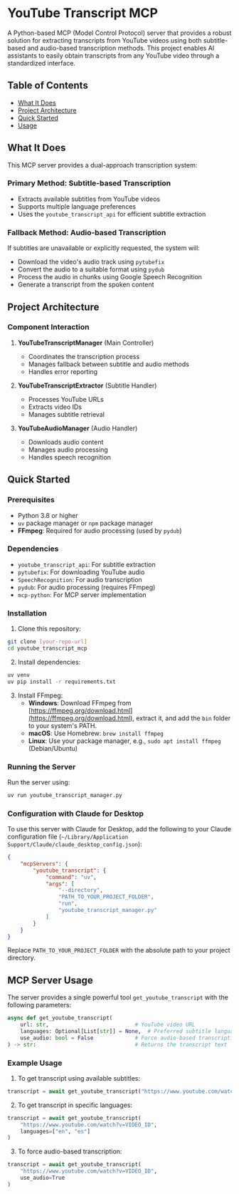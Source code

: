 # YouTube Transcript MCP

A Python-based MCP (Model Control Protocol) server that provides a robust solution for extracting transcripts from YouTube videos using both subtitle-based and audio-based transcription methods. This project enables AI assistants to easily obtain transcripts from any YouTube video through a standardized interface.

## Table of Contents
* [What It Does](#what-it-does)
* [Project Architecture](#project-architecture)
* [Quick Started](#quick-started)
* [Usage](#usage)

## What It Does

This MCP server provides a dual-approach transcription system:

### Primary Method: Subtitle-based Transcription
- Extracts available subtitles from YouTube videos
- Supports multiple language preferences
- Uses the `youtube_transcript_api` for efficient subtitle extraction

### Fallback Method: Audio-based Transcription
If subtitles are unavailable or explicitly requested, the system will:
- Download the video's audio track using `pytubefix`
- Convert the audio to a suitable format using `pydub`
- Process the audio in chunks using Google Speech Recognition
- Generate a transcript from the spoken content

## Project Architecture

### Component Interaction

1. **YouTubeTranscriptManager** (Main Controller)
   - Coordinates the transcription process
   - Manages fallback between subtitle and audio methods
   - Handles error reporting

2. **YouTubeTranscriptExtractor** (Subtitle Handler)
   - Processes YouTube URLs
   - Extracts video IDs
   - Manages subtitle retrieval

3. **YouTubeAudioManager** (Audio Handler)
   - Downloads audio content
   - Manages audio processing
   - Handles speech recognition

## Quick Started

### Prerequisites

- Python 3.8 or higher
- `uv` package manager or `npm` package manager
- **FFmpeg**: Required for audio processing (used by `pydub`)

### Dependencies
- `youtube_transcript_api`: For subtitle extraction
- `pytubefix`: For downloading YouTube audio
- `SpeechRecognition`: For audio transcription
- `pydub`: For audio processing (requires FFmpeg)
- `mcp-python`: For MCP server implementation

### Installation

1. Clone this repository:
```bash
git clone [your-repo-url]
cd youtube_transcript_mcp
```

2. Install dependencies:
```bash
uv venv
uv pip install -r requirements.txt
```

3. Install FFmpeg:
   - **Windows**: Download FFmpeg from [https://ffmpeg.org/download.html](https://ffmpeg.org/download.html), extract it, and add the `bin` folder to your system's PATH.
   - **macOS**: Use Homebrew: `brew install ffmpeg`
   - **Linux**: Use your package manager, e.g., `sudo apt install ffmpeg` (Debian/Ubuntu)

### Running the Server

Run the server using:
```bash
uv run youtube_transcript_manager.py
```

### Configuration with Claude for Desktop

To use this server with Claude for Desktop, add the following to your Claude configuration file (`~/Library/Application Support/Claude/claude_desktop_config.json`):

```json
{
    "mcpServers": {
        "youtube_transcript": {
            "command": "uv",
            "args": [
                "--directory",
                "PATH_TO_YOUR_PROJECT_FOLDER",
                "run",
                "youtube_transcript_manager.py"
            ]
        }
    }
}
```

Replace `PATH_TO_YOUR_PROJECT_FOLDER` with the absolute path to your project directory.

## MCP Server Usage

The server provides a single powerful tool `get_youtube_transcript` with the following parameters:

```python
async def get_youtube_transcript(
    url: str,                           # YouTube video URL
    languages: Optional[List[str]] = None,  # Preferred subtitle languages
    use_audio: bool = False             # Force audio-based transcription
) -> str:                               # Returns the transcript text
```

### Example Usage

1. To get transcript using available subtitles:
```python
transcript = await get_youtube_transcript("https://www.youtube.com/watch?v=VIDEO_ID")
```

2. To get transcript in specific languages:
```python
transcript = await get_youtube_transcript(
    "https://www.youtube.com/watch?v=VIDEO_ID",
    languages=["en", "es"]
)
```

3. To force audio-based transcription:
```python
transcript = await get_youtube_transcript(
    "https://www.youtube.com/watch?v=VIDEO_ID",
    use_audio=True
)
```

